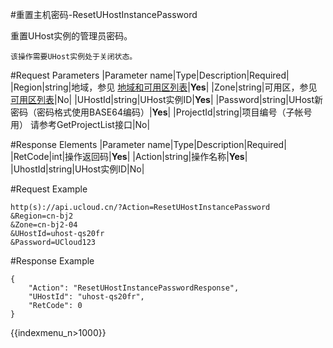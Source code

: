 #重置主机密码-ResetUHostInstancePassword

重置UHost实例的管理员密码。
```
该操作需要UHost实例处于关闭状态。
```

#Request Parameters
|Parameter name|Type|Description|Required|
|Region|string|地域，参见 [地域和可用区列表](../summary/regionlist.html)|**Yes**|
|Zone|string|可用区，参见 [可用区列表](../summary/regionlist.html)|No|
|UHostId|string|UHost实例ID|**Yes**|
|Password|string|UHost新密码（密码格式使用BASE64编码）|**Yes**|
|ProjectId|string|项目编号（子帐号用） 请参考GetProjectList接口|No|


#Response Elements
|Parameter name|Type|Description|Required|
|RetCode|int|操作返回码|**Yes**|
|Action|string|操作名称|**Yes**|
|UhostId|string|UHost实例ID|No|

#Request Example
```
http(s)://api.ucloud.cn/?Action=ResetUHostInstancePassword
&Region=cn-bj2
&Zone=cn-bj2-04
&UHostId=uhost-qs20fr
&Password=UCloud123
```
#Response Example
```
{
    "Action": "ResetUHostInstancePasswordResponse",
    "UHostId": "uhost-qs20fr",
    "RetCode": 0
}
```

{{indexmenu_n>1000}}